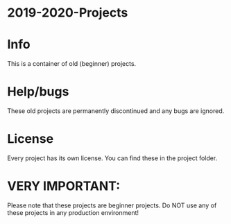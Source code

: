 # 2019-2020-Projects

# Info

This is a container of old (beginner) projects.

# Help/bugs
These old projects are permanently discontinued and any bugs are ignored.

# License
Every project has its own license. You can find these in the project folder.


# VERY IMPORTANT:
Please note that these projects are beginner projects. Do NOT use any of these projects in any production environment!
